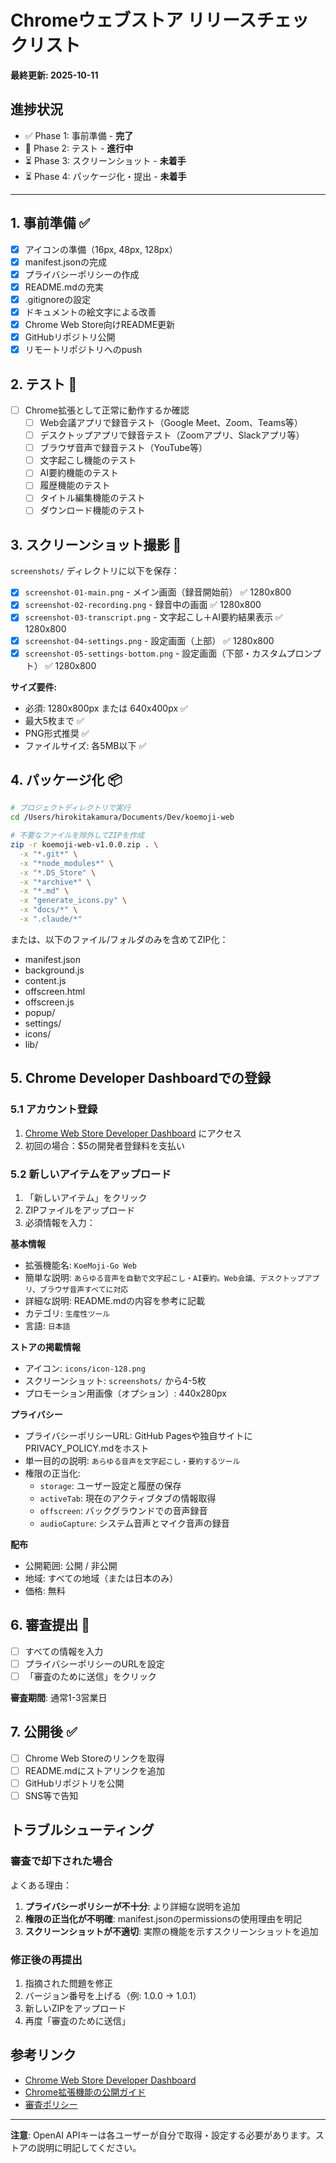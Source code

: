 # Chromeウェブストア リリースチェックリスト

**最終更新: 2025-10-11**

## 進捗状況
- ✅ Phase 1: 事前準備 - **完了**
- 🔄 Phase 2: テスト - **進行中**
- ⏳ Phase 3: スクリーンショット - **未着手**
- ⏳ Phase 4: パッケージ化・提出 - **未着手**

---

## 1. 事前準備 ✅

- [x] アイコンの準備（16px, 48px, 128px）
- [x] manifest.jsonの完成
- [x] プライバシーポリシーの作成
- [x] README.mdの充実
- [x] .gitignoreの設定
- [x] ドキュメントの絵文字による改善
- [x] Chrome Web Store向けREADME更新
- [x] GitHubリポジトリ公開
- [x] リモートリポジトリへのpush

## 2. テスト 📝

- [ ] Chrome拡張として正常に動作するか確認
  - [ ] Web会議アプリで録音テスト（Google Meet、Zoom、Teams等）
  - [ ] デスクトップアプリで録音テスト（Zoomアプリ、Slackアプリ等）
  - [ ] ブラウザ音声で録音テスト（YouTube等）
  - [ ] 文字起こし機能のテスト
  - [ ] AI要約機能のテスト
  - [ ] 履歴機能のテスト
  - [ ] タイトル編集機能のテスト
  - [ ] ダウンロード機能のテスト

## 3. スクリーンショット撮影 📸

`screenshots/` ディレクトリに以下を保存：

- [x] `screenshot-01-main.png` - メイン画面（録音開始前） ✅ 1280x800
- [x] `screenshot-02-recording.png` - 録音中の画面 ✅ 1280x800
- [x] `screenshot-03-transcript.png` - 文字起こし＋AI要約結果表示 ✅ 1280x800
- [x] `screenshot-04-settings.png` - 設定画面（上部） ✅ 1280x800
- [x] `screenshot-05-settings-bottom.png` - 設定画面（下部・カスタムプロンプト） ✅ 1280x800

**サイズ要件:**
- 必須: 1280x800px または 640x400px ✅
- 最大5枚まで ✅
- PNG形式推奨 ✅
- ファイルサイズ: 各5MB以下 ✅

## 4. パッケージ化 📦

```bash
# プロジェクトディレクトリで実行
cd /Users/hirokitakamura/Documents/Dev/koemoji-web

# 不要なファイルを除外してZIPを作成
zip -r koemoji-web-v1.0.0.zip . \
  -x "*.git*" \
  -x "*node_modules*" \
  -x "*.DS_Store" \
  -x "*archive*" \
  -x "*.md" \
  -x "generate_icons.py" \
  -x "docs/*" \
  -x ".claude/*"
```

または、以下のファイル/フォルダのみを含めてZIP化：
- manifest.json
- background.js
- content.js
- offscreen.html
- offscreen.js
- popup/
- settings/
- icons/
- lib/

## 5. Chrome Developer Dashboardでの登録

### 5.1 アカウント登録

1. [Chrome Web Store Developer Dashboard](https://chrome.google.com/webstore/devconsole/) にアクセス
2. 初回の場合：$5の開発者登録料を支払い

### 5.2 新しいアイテムをアップロード

1. 「新しいアイテム」をクリック
2. ZIPファイルをアップロード
3. 必須情報を入力：

**基本情報**
- 拡張機能名: `KoeMoji-Go Web`
- 簡単な説明: `あらゆる音声を自動で文字起こし・AI要約。Web会議、デスクトップアプリ、ブラウザ音声すべてに対応`
- 詳細な説明: README.mdの内容を参考に記載
- カテゴリ: `生産性ツール`
- 言語: `日本語`

**ストアの掲載情報**
- アイコン: `icons/icon-128.png`
- スクリーンショット: `screenshots/` から4-5枚
- プロモーション用画像（オプション）: 440x280px

**プライバシー**
- プライバシーポリシーURL: GitHub Pagesや独自サイトにPRIVACY_POLICY.mdをホスト
- 単一目的の説明: `あらゆる音声を文字起こし・要約するツール`
- 権限の正当化:
  - `storage`: ユーザー設定と履歴の保存
  - `activeTab`: 現在のアクティブタブの情報取得
  - `offscreen`: バックグラウンドでの音声録音
  - `audioCapture`: システム音声とマイク音声の録音

**配布**
- 公開範囲: 公開 / 非公開
- 地域: すべての地域（または日本のみ）
- 価格: 無料

## 6. 審査提出 🚀

- [ ] すべての情報を入力
- [ ] プライバシーポリシーのURLを設定
- [ ] 「審査のために送信」をクリック

**審査期間**: 通常1-3営業日

## 7. 公開後 ✅

- [ ] Chrome Web Storeのリンクを取得
- [ ] README.mdにストアリンクを追加
- [ ] GitHubリポジトリを公開
- [ ] SNS等で告知

## トラブルシューティング

### 審査で却下された場合

よくある理由：
1. **プライバシーポリシーが不十分**: より詳細な説明を追加
2. **権限の正当化が不明確**: manifest.jsonのpermissionsの使用理由を明記
3. **スクリーンショットが不適切**: 実際の機能を示すスクリーンショットを追加

### 修正後の再提出

1. 指摘された問題を修正
2. バージョン番号を上げる（例: 1.0.0 → 1.0.1）
3. 新しいZIPをアップロード
4. 再度「審査のために送信」

## 参考リンク

- [Chrome Web Store Developer Dashboard](https://chrome.google.com/webstore/devconsole/)
- [Chrome拡張機能の公開ガイド](https://developer.chrome.com/docs/webstore/publish/)
- [審査ポリシー](https://developer.chrome.com/docs/webstore/program-policies/)

---

**注意**: OpenAI APIキーは各ユーザーが自分で取得・設定する必要があります。ストアの説明に明記してください。
